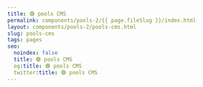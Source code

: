 ```yaml
---
title: 🟢 pools CMS
permalink: components/pools-2/{{ page.fileSlug }}/index.html
layout: components/pools-2/pools-cms.html
slug: pools-cms
tags: pages
seo:
  noindex: false
  title: 🟢 pools CMS
  og:title: 🟢 pools CMS
  twitter:title: 🟢 pools CMS
---
```



